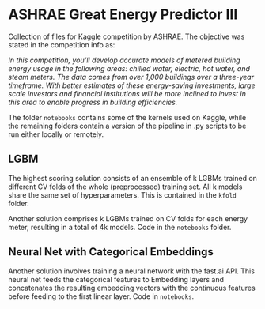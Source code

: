 # ASHRAE Great Energy Predictor III

Collection of files for Kaggle competition by ASHRAE. The objective was stated in the competition info as:

*In this competition, you’ll develop accurate models of metered building energy usage in the following areas: chilled water, electric, hot water, and steam meters. The data comes from over 1,000 buildings over a three-year timeframe. With better estimates of these energy-saving investments, large scale investors and financial institutions will be more inclined to invest in this area to enable progress in building efficiencies.*

The folder `notebooks` contains some of the kernels used on Kaggle, while the remaining folders contain a version of the pipeline in .py scripts to be run either locally or remotely.

## LGBM

The highest scoring solution consists of an ensemble of k LGBMs trained on different CV folds of the whole (preprocessed) training set. All k models share the same set of hyperparameters. This is contained in the `kfold` folder.

Another solution comprises k LGBMs trained on CV folds for each energy meter, resulting in a total of 4k models. Code in the `notebooks` folder.

## Neural Net with Categorical Embeddings

Another solution involves training a neural network with the fast.ai API. This neural net feeds the categorical features to Embedding layers and concatenates the resulting embedding vectors with the continuous features before feeding to the first linear layer. Code in `notebooks`.
